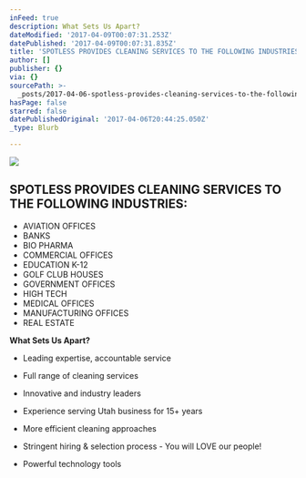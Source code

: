 ```yaml
---
inFeed: true
description: What Sets Us Apart?
dateModified: '2017-04-09T00:07:31.253Z'
datePublished: '2017-04-09T00:07:31.835Z'
title: 'SPOTLESS PROVIDES CLEANING SERVICES TO THE FOLLOWING INDUSTRIES:'
author: []
publisher: {}
via: {}
sourcePath: >-
  _posts/2017-04-06-spotless-provides-cleaning-services-to-the-following-industr.md
hasPage: false
starred: false
datePublishedOriginal: '2017-04-06T20:44:25.050Z'
_type: Blurb

---
```

![](https://the-grid-user-content.s3-us-west-2.amazonaws.com/f0005edd-b026-4390-92f5-da17b93d8c2d.png)

## SPOTLESS PROVIDES CLEANING SERVICES TO THE FOLLOWING INDUSTRIES:

* AVIATION OFFICES
* BANKS
* BIO PHARMA
* COMMERCIAL OFFICES
* EDUCATION K-12
* GOLF CLUB HOUSES
* GOVERNMENT OFFICES
* HIGH TECH
* MEDICAL OFFICES
* MANUFACTURING OFFICES
* REAL ESTATE

**What Sets Us Apart?**

* Leading expertise, accountable service
* Full range of cleaning services
* Innovative and industry leaders
* Experience serving Utah business for 15+ years

* More efficient cleaning approaches
* Stringent hiring & selection process - You will LOVE our people!
* Powerful technology tools